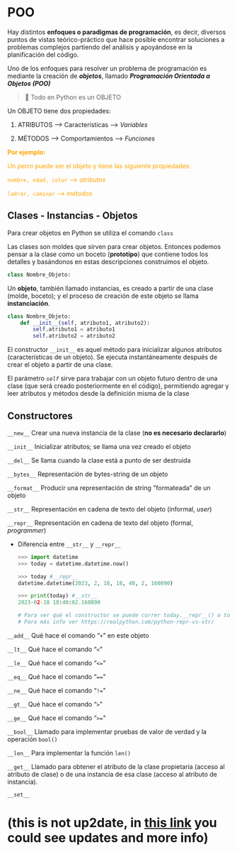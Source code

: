 # POO

Hay distintos **enfoques o paradigmas de programación**, es decir, diversos puntos de vistas teórico-práctico que hace posible encontrar soluciones a problemas complejos partiendo del análisis y apoyándose en la planificación del código.

Uno de los enfoques para resolver un problema de programación es mediante la creación de *****objetos*****, llamado ***Programación Orientada a Objetos (POO)***

> 🐍 Todo en Python es un OBJETO


Un OBJETO tiene dos propiedades:

1. ATRIBUTOS —> Características --> _Variables_
    
2. MÉTODOS —> Comportamientos --> _Funciones_

<span style="color:orange"> **Por ejemplo:** </span>

<span style="color:orange"> Un *perro* puede ser el objeto y tiene las siguiente propiedades:</span>

<span style="color:orange">`nombre, edad, color` —> *atributos*</span>

<span style="color:orange"> `ladrar, caminar` —> *métodos*</span>

## Clases - Instancias - Objetos 

Para crear objetos en Python se utiliza el comando `class`

Las clases son moldes que sirven para crear objetos. Entonces podemos pensar a la clase como un boceto (****prototipo****) que contiene todos los detalles y basándonos en estas descripciones construimos el objeto.

```python
class Nombre_Objeto:
```

Un **objeto**, también llamado instancias, es creado a partir de una clase (molde, boceto); y el proceso de creación de este objeto se llama **instanciación**.

```python
class Nombre_Objeto:
	def __init__(self, atributo1, atributo2):
		self.atributo1 = atributo1
		self.atributo2 = atributo2
```

El constructor `__init__` es aquel método para inicializar algunos atributos (características de un objeto). Se ejecuta instantáneamente después de crear el objeto a partir de una clase.

El parámetro *`self`* sirve para trabajar con un objeto futuro dentro de una clase (que será creado posteriormente en el código), permitiendo agregar y leer atributos y métodos desde la definición misma de la clase

## Constructores

`__new__` Crear una nueva instancia de la clase (**************************no es necesario declararlo**************************)

`__init__` Inicializar atributos; se llama una vez creado el objeto

`__del__` Se llama cuando la clase está a punto de ser destruida

`__bytes__` Representación de bytes-string de un objeto

`__format__` Producir una representación de string "formateada" de un objeto

`__str__` Representación en cadena de texto del objeto (informal, *user*)

`__repr__` Representación en cadena de texto del objeto (formal, *programmer*)

- Diferencia entre `__str__` y `__repr__`
    
    ```python
    >>> import datetime
    >>> today = datetime.datetime.now()
    
    >>> today #__repr__
    datetime.datetime(2023, 2, 18, 18, 40, 2, 160890)
    
    >>> print(today) #__str__
    2023-02-18 18:40:02.160890
    
    # Para ver qué el constructor se puede correr today.__repr__() o today.__str__()
    # Para más info ver https://realpython.com/python-repr-vs-str/
    ```
    

`__add__` Qué hace el comando “`+`" en este objeto

`__lt__` Qué hace el comando “`<`"

`__le__` Qué hace el comando “`<=`"

`__eq__` Qué hace el comando “`==`"

`__ne__` Qué hace el comando “`!=`"

`__gt__` Qué hace el comando “`>`"

`__ge__` Qué hace el comando “`>=`"

`__bool__` Llamado para implementar pruebas de valor de verdad y la operación `bool()`

`__len__` Para implementar la función `len()`

`__get__` Llamado para obtener el atributo de la clase propietaria (acceso al atributo de clase) o de una instancia de esa clase (acceso al atributo de instancia).

`__set__`

# (this is not up2date, in [this link](https://gorgeous-sky-34f.notion.site/POO-46d011c5761344d781c7419f8869bef2?pvs=4) you could see updates and more info)